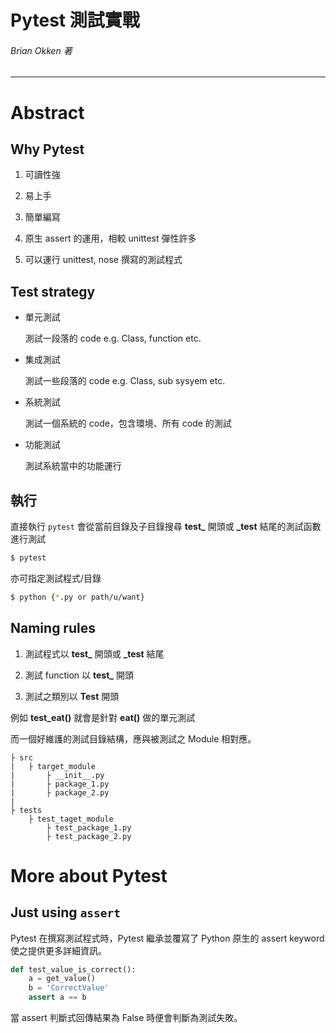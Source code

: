 # Pytest 測試實戰
###### Brian Okken 著
---
# Abstract

## Why Pytest

1. 可讀性強

1. 易上手

1. 簡單編寫

1. 原生 assert 的運用，相較 unittest 彈性許多

1. 可以運行 unittest, nose 撰寫的測試程式

## Test strategy

- 單元測試

    測試一段落的 code
    e.g. Class, function etc.

- 集成測試

    測試一些段落的 code
    e.g. Class, sub sysyem etc.

- 系統測試

    測試一個系統的 code，包含環境、所有 code 的測試

- 功能測試

    測試系統當中的功能運行

## 執行

直接執行 ```pytest``` 會從當前目錄及子目錄搜尋 **test_** 開頭或 **_test** 結尾的測試函數進行測試
```bash
$ pytest
```
亦可指定測試程式/目錄
```bash
$ python {*.py or path/u/want}
```

## Naming rules

1. 測試程式以 **test_** 開頭或 **_test** 結尾

1. 測試 function 以 **test_** 開頭

1. 測試之類別以 **Test** 開頭

例如 **test_eat()** 就會是針對 **eat()** 做的單元測試

而一個好維護的測試目錄結構，應與被測試之 Module 相對應。

    ├ src
    |   ├ target_module
    |       ├ __init__.py
    |       ├ package_1.py
    |       ├ package_2.py
    |
    ├ tests
        ├ test_taget_module
            ├ test_package_1.py
            ├ test_package_2.py
# More about Pytest

## Just using ```assert```

Pytest 在撰寫測試程式時，Pytest 繼承並覆寫了 Python 原生的 assert keyword 使之提供更多詳細資訊。

```python
def test_value_is_correct():
    a = get_value()
    b = 'CorrectValue'
    assert a == b
```

當 assert 判斷式回傳結果為 False 時便會判斷為測試失敗。